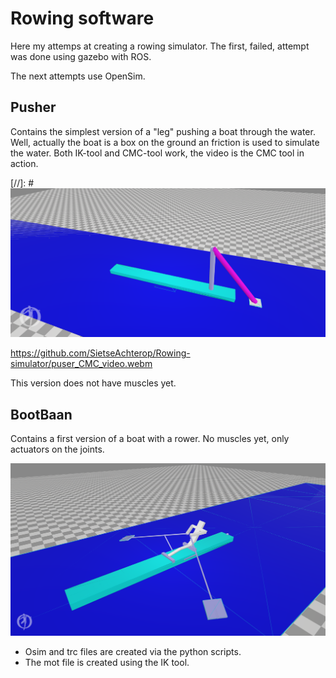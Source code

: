 # Rowing software

Here my attemps at creating a rowing simulator.
The first, failed, attempt was done using gazebo with ROS.

The next attempts use OpenSim.

## Pusher

Contains the simplest version of a "leg" pushing a boat through the water. Well, actually the boat is a box on the ground an friction is used
to simulate the water.
Both IK-tool and CMC-tool work, the video is the CMC tool in action.

[//]: #  <img src="Pusher/pusher_snapshot.png" alt="pusher_image" width="800"/>

https://github.com/SietseAchterop/Rowing-simulator/puser_CMC_video.webm

This version does not have muscles yet.

## BootBaan

Contains a first version of a boat with a rower. No muscles yet, only actuators on the joints.

<img src="BootBaan/bootbaan_snapshot.png" alt="bootbaan_image" width="800"/>

  - Osim and trc files are created via the python scripts.
  - The mot file is created using the IK tool.
